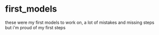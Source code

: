 # first_models
these were my first models to work on, a lot of mistakes and missing steps but i'm proud of my first steps
